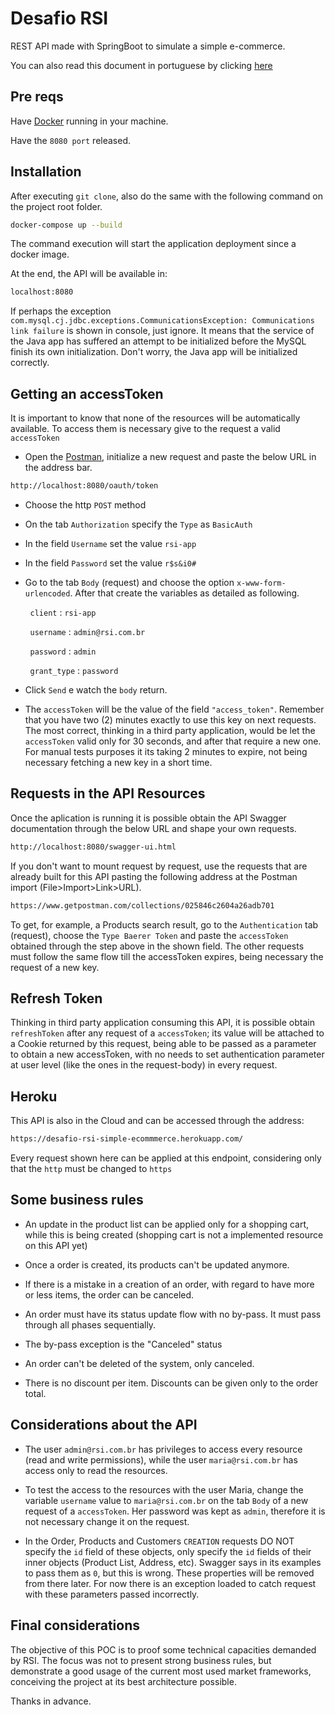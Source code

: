 # Desafio RSI

REST API made with SpringBoot to simulate a simple e-commerce.

You can also read this document in portuguese by clicking [here](https://github.com/joaosouz91/desafio-rsi/blob/master/README_pt.md)

## Pre reqs

Have [Docker](https://www.docker.com/) running in your machine.

Have the `8080 port` released.



## Installation

After executing `git clone`, also do the same with the following command on the project root folder.

```bash
docker-compose up --build
```

The command execution will start the application deployment since a docker image.

At the end, the API will be available in:

```bash
localhost:8080
```

If perhaps the exception `com.mysql.cj.jdbc.exceptions.CommunicationsException: Communications link failure` is shown in console, just ignore. It means that the service of the Java app has suffered an attempt to be initialized before the MySQL finish its own initialization. Don't worry, the Java app will be initialized correctly.

## Getting an accessToken

It is important to know that none of the resources will be automatically available. To access them is necessary give to the request a valid `accessToken`

- Open the [Postman](https://www.postman.com/), initialize a new request and paste the below URL in the address bar.
```bash
http://localhost:8080/oauth/token
```

- Choose the http `POST` method

- On the tab `Authorization` specify the `Type` as `BasicAuth`

- In the field `Username` set the value `rsi-app`

- In the field `Password` set the value `r$s&i0#`

- Go to the tab `Body` (request) and choose the option `x-www-form-urlencoded`. After that create the variables as detailed as following.

&nbsp;&nbsp;&nbsp;&nbsp;&nbsp;&nbsp;&nbsp;&nbsp;`client` : `rsi-app`

&nbsp;&nbsp;&nbsp;&nbsp;&nbsp;&nbsp;&nbsp;&nbsp;`username` : `admin@rsi.com.br`

&nbsp;&nbsp;&nbsp;&nbsp;&nbsp;&nbsp;&nbsp;&nbsp;`password` : `admin`

&nbsp;&nbsp;&nbsp;&nbsp;&nbsp;&nbsp;&nbsp;&nbsp;`grant_type` : `password`

- Click `Send` e watch the `body` return.

- The `accessToken` will be the value of the field `"access_token"`. Remember that you have two (2) minutes exactly to use this key on next requests. The most correct, thinking in a third party application, would be let the `accessToken` valid only for 30 seconds, and after that require a new one. For manual tests purposes it its taking 2 minutes to expire, not being necessary fetching a new key in a short time.


## Requests in the API Resources

Once the aplication is running it is possible obtain the API Swagger documentation through the below URL and shape your own requests.

```bash
http://localhost:8080/swagger-ui.html
```

If you don't want to mount request by request, use the requests that are already built for this API pasting the following address at the Postman import (File>Import>Link>URL).

```bash
https://www.getpostman.com/collections/025846c2604a26adb701
```

To get, for example, a Products search result, go to the `Authentication` tab (request), choose the `Type Baerer Token` and paste the `accessToken` obtained through the step above in the shown field. The other requests must follow the same flow till the accessToken expires, being necessary the request of a new key.

## Refresh Token

Thinking in third party application consuming this API, it is possible obtain `refreshToken` after any request of a `accessToken`; its value will be attached to a Cookie returned by this request, being able to be passed as a parameter to obtain a new accessToken, with no needs to set authentication parameter at user level (like the ones in the request-body) in every request.

## Heroku

This API is also in the Cloud and can be accessed through the address:
```bash
https://desafio-rsi-simple-ecommmerce.herokuapp.com/
```

Every request shown here can be applied at this endpoint, considering only that the `http` must be changed to `https`

## Some business rules

- An update in the product list can be applied only for a shopping cart, while this is being created (shopping cart is not a implemented resource on this API yet)

- Once a order is created, its products can't be updated anymore. 

- If there is a mistake in a creation of an order, with regard to have more or less items, the order can be canceled.

- An order must have its status update flow with no by-pass. It must pass through all phases sequentially.

- The by-pass exception is the "Canceled" status

- An order can't be deleted of the system, only canceled.

- There is no discount per item. Discounts can be given only to the order total.

## Considerations about the API

- The user `admin@rsi.com.br` has privileges to access every resource (read and write permissions), while the user `maria@rsi.com.br` has access only to read the resources.

- To test the access to the resources with the user Maria, change the variable `username` value to `maria@rsi.com.br` on the tab `Body` of a new request of a `accessToken`. Her password was kept as `admin`, therefore it is not necessary change it on the request.

- In the Order, Products and Customers `CREATION` requests DO NOT specify the `id` field of these objects, only specify the `id` fields of their inner objects (Product List, Address, etc). Swagger says in its examples to pass them as `0`, but this is wrong. These properties will be removed from there later. For now there is an exception loaded to catch request with these parameters passed incorrectly.

## Final considerations

The objective of this POC is to proof some technical capacities demanded by RSI. The focus was not to present strong business rules, but demonstrate a good usage of the current most used market frameworks, conceiving the project at its best architecture possible.



Thanks in advance.